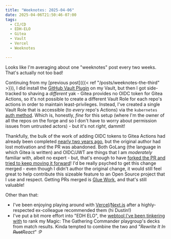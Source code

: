 ```yaml
---
title: "Weeknotes: 2025-04-06"
date: 2025-04-06T21:50:46-07:00
tags:
  - CI/CD
  - EDH-ELO
  - Gitea
  - Vault
  - Vercel
  - Weeknotes

---
```

Looks like I'm averaging about one "weeknotes" post every two weeks. That's actually not too bad!
<!--more-->
Continuing from my [previous post]({{< ref "/posts/weeknotes-the-third" >}}), I did install the [GitHub Vault Plugin](https://github.com/martinbaillie/vault-plugin-secrets-github) on my Vault, but then I got side-tracked to shaving a _different_ yak - Gitea provides no OIDC token for Gitea Actions, so it's not possible to create a different Vault Role for each repo's actions in order to maintain least-privileges. Instead, I've created a single Vault Role that is accessible (to _every_ repo's Actions) via the `kubernetes` [auth method](https://github.com/hashicorp/vault-action?tab=readme-ov-file#kubernetes). Which is, honestly, _fine_ for this setup (where I'm the owner of all the repos on the forge and so I don't have to worry about permission issues from untrusted actors) - but it's not _right_, dammit!

Thankfully, the bulk of the work of adding OIDC tokens to Gitea Actions had already been completed [nearly two years ago](https://github.com/go-gitea/gitea/pull/25664), but the original author had lost motivation and the PR was abandoned. Both GoLang (the language in which Gitea is written) and OIDC/JWT are things that I am _moderately_ familiar with, albeit no expert - but, that's enough to have [forked the PR and tried to keep moving it forward](https://github.com/go-gitea/gitea/pull/33945)! I'd be really psyched to get this change merged - even though I didn't author the original change, it would still feel great to help contribute this sizeable feature to an Open Source project that I use and respect. Getting PRs merged is [Glue Work](https://www.noidea.dog/glue), and that's still valuable!

Other than that:
* I've been enjoying playing around with [Vercel](https://vercel.com/home)/[Next.js](https://nextjs.org/) after a highly-respected ex-colleague recommended them (hi Dustin!)
* I've put a bit more effort into "EDH ELO", the [webtool I've been tinkering with](https://gitea.scubbo.org/scubbo/edh-elo) to rank my Magic: The Gathering Commander playgroup's decks from match results. Kinda tempted to combine the two and "_Rewrite It In ~~Rust~~React_" :P

<!--
Reminders of patterns you often forget:

Images:
![Alt-text](url "Caption")

Internal links:
[Link-text](\{\{< ref "/posts/name-of-post" >}})
(remove the slashes - this is so that the commented-out content will not prevent a built while editing)
-->